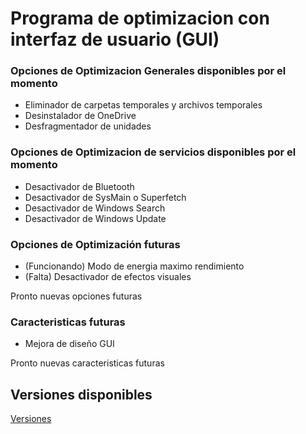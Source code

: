 # Programa de optimizacion con interfaz de usuario (GUI)
<h3>Opciones de Optimizacion Generales disponibles por el momento</h3>
<ul>
  <li>Eliminador de carpetas temporales y archivos temporales</li>
  <li>Desinstalador de OneDrive</li>
  <li>Desfragmentador de unidades</li>
</ul>
<h3>Opciones de Optimizacion de servicios disponibles por el momento</h3>
<ul>
  <li>Desactivador de Bluetooth</li> 
  <li>Desactivador de SysMain o Superfetch</li>
  <li>Desactivador de Windows Search</li>
  <li>Desactivador de Windows Update</li>
</ul>

<h3>Opciones de Optimización futuras</h3>
<ul>
  <li>(Funcionando) Modo de energia maximo rendimiento</li>
  <li>(Falta) Desactivador de efectos visuales</li>
</ul>
<p>Pronto nuevas opciones futuras</p>

<h3>Caracteristicas futuras</h3>
<ul>
  <li>Mejora de diseño GUI</li>
</ul>
<p>Pronto nuevas caracteristicas futuras</p>

<h2>Versiones disponibles</h2>
<a href="https://github.com/Darkenight07/OptimizacionWindowsGUI/releases">Versiones</a>
